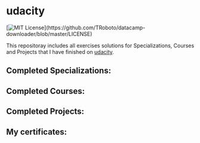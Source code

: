 # udacity

[![MIT License](https://img.shields.io/apm/l/atomic-design-ui.svg?)](https://github.com/TRoboto/datacamp-downloader/blob/master/LICENSE)

This repositoray includes all exercises solutions for Specializations, Courses and Projects that I have finished on [udacity](https://www.udacity.com/).

## Completed Specializations: 


## Completed Courses:




## Completed Projects: 



## My certificates:

